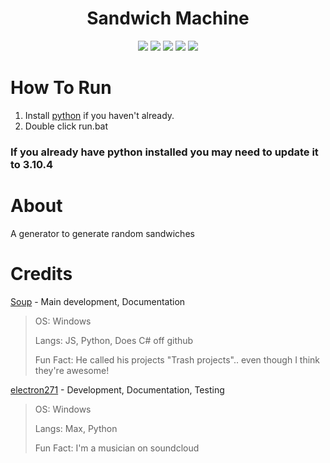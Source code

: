 <p align="center">
 <h1 align="center">Sandwich Machine</h1>
</p>
  <p align="center">
    <img src="https://img.shields.io/github/repo-size/sandwich-machine/sandwich-machine?style=for-the-badge"/>
    <img src="https://img.shields.io/github/languages/top/sandwich-machine/sandwich-machine?style=for-the-badge"/>
    <img src="https://img.shields.io/github/commit-activity/w/sandwich-machine/sandwich-machine?style=for-the-badge"/>
    <img src="https://img.shields.io/tokei/lines/github/sandwich-machine/sandwich-machine?style=for-the-badge"/>
    <img src="https://img.shields.io/github/downloads/sandwich-machine/sandwich-machine/total?style=for-the-badge"/>
</p>

# How To Run
1. Install [python](https://www.python.org/downloads/) if you haven't already.
2. Double click run.bat

### If you already have python installed you may need to update it to 3.10.4

# About
A generator to generate random sandwiches

# Credits

[Soup](https://github.com/SoupDevHub) - Main development, Documentation
> OS: Windows
>
> Langs: JS, Python, Does C# off github
>
> Fun Fact: He called his projects "Trash projects".. even though I think they're awesome!

[electron271](https://github.com/electron271) - Development, Documentation, Testing
> OS: Windows
> 
> Langs: Max, Python
> 
> Fun Fact: I'm a musician on soundcloud
